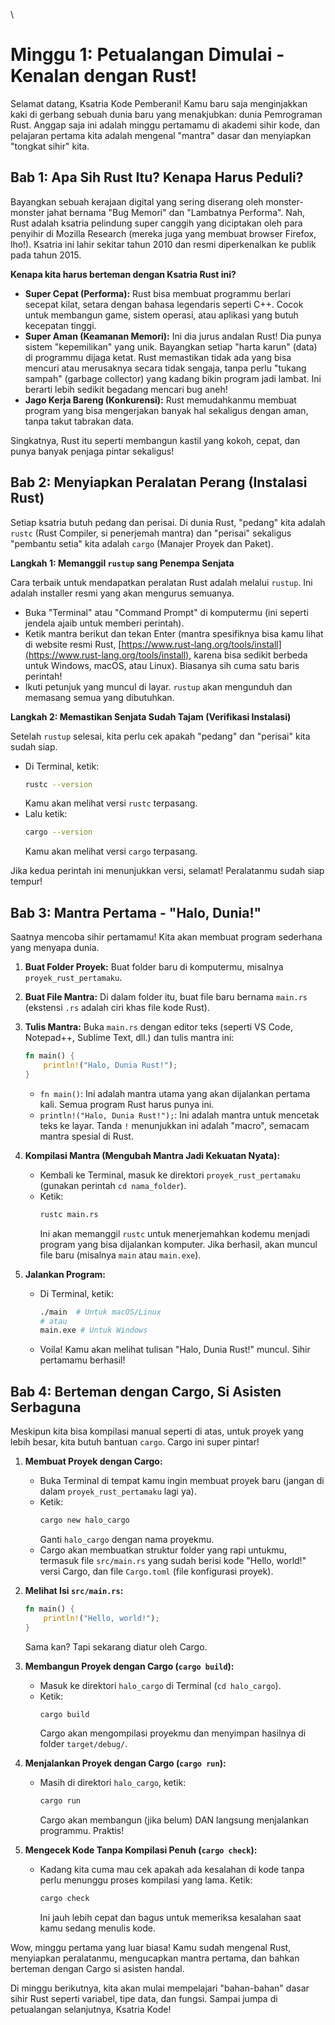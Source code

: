 \
# Minggu 1: Petualangan Dimulai - Kenalan dengan Rust!

Selamat datang, Ksatria Kode Pemberani! Kamu baru saja menginjakkan kaki di gerbang sebuah dunia baru yang menakjubkan: dunia Pemrograman Rust. Anggap saja ini adalah minggu pertamamu di akademi sihir kode, dan pelajaran pertama kita adalah mengenal "mantra" dasar dan menyiapkan "tongkat sihir" kita.

## Bab 1: Apa Sih Rust Itu? Kenapa Harus Peduli?

Bayangkan sebuah kerajaan digital yang sering diserang oleh monster-monster jahat bernama "Bug Memori" dan "Lambatnya Performa". Nah, Rust adalah ksatria pelindung super canggih yang diciptakan oleh para penyihir di Mozilla Research (mereka juga yang membuat browser Firefox, lho!). Ksatria ini lahir sekitar tahun 2010 dan resmi diperkenalkan ke publik pada tahun 2015.

**Kenapa kita harus berteman dengan Ksatria Rust ini?**

*   **Super Cepat (Performa):** Rust bisa membuat programmu berlari secepat kilat, setara dengan bahasa legendaris seperti C++. Cocok untuk membangun game, sistem operasi, atau aplikasi yang butuh kecepatan tinggi.
*   **Super Aman (Keamanan Memori):** Ini dia jurus andalan Rust! Dia punya sistem "kepemilikan" yang unik. Bayangkan setiap "harta karun" (data) di programmu dijaga ketat. Rust memastikan tidak ada yang bisa mencuri atau merusaknya secara tidak sengaja, tanpa perlu "tukang sampah" (garbage collector) yang kadang bikin program jadi lambat. Ini berarti lebih sedikit begadang mencari bug aneh!
*   **Jago Kerja Bareng (Konkurensi):** Rust memudahkanmu membuat program yang bisa mengerjakan banyak hal sekaligus dengan aman, tanpa takut tabrakan data.

Singkatnya, Rust itu seperti membangun kastil yang kokoh, cepat, dan punya banyak penjaga pintar sekaligus!

## Bab 2: Menyiapkan Peralatan Perang (Instalasi Rust)

Setiap ksatria butuh pedang dan perisai. Di dunia Rust, "pedang" kita adalah `rustc` (Rust Compiler, si penerjemah mantra) dan "perisai" sekaligus "pembantu setia" kita adalah `cargo` (Manajer Proyek dan Paket).

**Langkah 1: Memanggil `rustup` sang Penempa Senjata**

Cara terbaik untuk mendapatkan peralatan Rust adalah melalui `rustup`. Ini adalah installer resmi yang akan mengurus semuanya.

*   Buka "Terminal" atau "Command Prompt" di komputermu (ini seperti jendela ajaib untuk memberi perintah).
*   Ketik mantra berikut dan tekan Enter (mantra spesifiknya bisa kamu lihat di website resmi Rust, [https://www.rust-lang.org/tools/install](https://www.rust-lang.org/tools/install), karena bisa sedikit berbeda untuk Windows, macOS, atau Linux). Biasanya sih cuma satu baris perintah!
*   Ikuti petunjuk yang muncul di layar. `rustup` akan mengunduh dan memasang semua yang dibutuhkan.

**Langkah 2: Memastikan Senjata Sudah Tajam (Verifikasi Instalasi)**

Setelah `rustup` selesai, kita perlu cek apakah "pedang" dan "perisai" kita sudah siap.

*   Di Terminal, ketik:
    ```bash
    rustc --version
    ```
    Kamu akan melihat versi `rustc` terpasang.
*   Lalu ketik:
    ```bash
    cargo --version
    ```
    Kamu akan melihat versi `cargo` terpasang.

Jika kedua perintah ini menunjukkan versi, selamat! Peralatanmu sudah siap tempur!

## Bab 3: Mantra Pertama - "Halo, Dunia!"

Saatnya mencoba sihir pertamamu! Kita akan membuat program sederhana yang menyapa dunia.

1.  **Buat Folder Proyek:** Buat folder baru di komputermu, misalnya `proyek_rust_pertamaku`.
2.  **Buat File Mantra:** Di dalam folder itu, buat file baru bernama `main.rs` (ekstensi `.rs` adalah ciri khas file kode Rust).
3.  **Tulis Mantra:** Buka `main.rs` dengan editor teks (seperti VS Code, Notepad++, Sublime Text, dll.) dan tulis mantra ini:

    ```rust
    fn main() {
        println!("Halo, Dunia Rust!");
    }
    ```
    *   `fn main()`: Ini adalah mantra utama yang akan dijalankan pertama kali. Semua program Rust harus punya ini.
    *   `println!("Halo, Dunia Rust!");`: Ini adalah mantra untuk mencetak teks ke layar. Tanda `!` menunjukkan ini adalah "macro", semacam mantra spesial di Rust.

4.  **Kompilasi Mantra (Mengubah Mantra Jadi Kekuatan Nyata):**
    *   Kembali ke Terminal, masuk ke direktori `proyek_rust_pertamaku` (gunakan perintah `cd nama_folder`).
    *   Ketik:
        ```bash
        rustc main.rs
        ```
        Ini akan memanggil `rustc` untuk menerjemahkan kodemu menjadi program yang bisa dijalankan komputer. Jika berhasil, akan muncul file baru (misalnya `main` atau `main.exe`).

5.  **Jalankan Program:**
    *   Di Terminal, ketik:
        ```bash
        ./main  # Untuk macOS/Linux
        # atau
        main.exe # Untuk Windows
        ```
    *   Voila! Kamu akan melihat tulisan "Halo, Dunia Rust!" muncul. Sihir pertamamu berhasil!

## Bab 4: Berteman dengan Cargo, Si Asisten Serbaguna

Meskipun kita bisa kompilasi manual seperti di atas, untuk proyek yang lebih besar, kita butuh bantuan `cargo`. Cargo ini super pintar!

1.  **Membuat Proyek dengan Cargo:**
    *   Buka Terminal di tempat kamu ingin membuat proyek baru (jangan di dalam `proyek_rust_pertamaku` lagi ya).
    *   Ketik:
        ```bash
        cargo new halo_cargo
        ```
        Ganti `halo_cargo` dengan nama proyekmu.
    *   Cargo akan membuatkan struktur folder yang rapi untukmu, termasuk file `src/main.rs` yang sudah berisi kode "Hello, world!" versi Cargo, dan file `Cargo.toml` (file konfigurasi proyek).

2.  **Melihat Isi `src/main.rs`:**
    ```rust
    fn main() {
        println!("Hello, world!");
    }
    ```
    Sama kan? Tapi sekarang diatur oleh Cargo.

3.  **Membangun Proyek dengan Cargo (`cargo build`):**
    *   Masuk ke direktori `halo_cargo` di Terminal (`cd halo_cargo`).
    *   Ketik:
        ```bash
        cargo build
        ```
        Cargo akan mengompilasi proyekmu dan menyimpan hasilnya di folder `target/debug/`.

4.  **Menjalankan Proyek dengan Cargo (`cargo run`):**
    *   Masih di direktori `halo_cargo`, ketik:
        ```bash
        cargo run
        ```
        Cargo akan membangun (jika belum) DAN langsung menjalankan programmu. Praktis!

5.  **Mengecek Kode Tanpa Kompilasi Penuh (`cargo check`):**
    *   Kadang kita cuma mau cek apakah ada kesalahan di kode tanpa perlu menunggu proses kompilasi yang lama. Ketik:
        ```bash
        cargo check
        ```
        Ini jauh lebih cepat dan bagus untuk memeriksa kesalahan saat kamu sedang menulis kode.

Wow, minggu pertama yang luar biasa! Kamu sudah mengenal Rust, menyiapkan peralatanmu, mengucapkan mantra pertama, dan bahkan berteman dengan Cargo si asisten handal.

Di minggu berikutnya, kita akan mulai mempelajari "bahan-bahan" dasar sihir Rust seperti variabel, tipe data, dan fungsi. Sampai jumpa di petualangan selanjutnya, Ksatria Kode!
